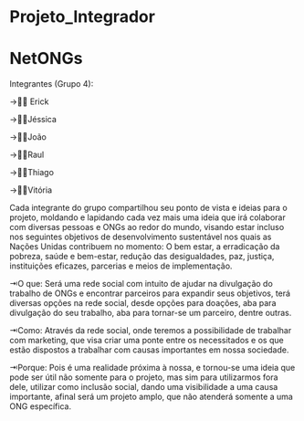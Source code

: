 # Projeto_Integrador

<h1>
 NetONGs </h1>

Integrantes (Grupo 4): 
<p>
→👨‍💻 Erick</p>
<p>
→👨‍💻Jéssica</p>
<p>
→👨‍💻João</p>
<p>
→👨‍💻Raul</p>
<p>
→👨‍💻Thiago</p>
<p>
 →👨‍💻Vitória</p>

Cada integrante do grupo compartilhou seu ponto de vista e ideias para o projeto, moldando e lapidando cada vez mais uma ideia que irá colaborar com diversas pessoas e ONGs ao redor do mundo, visando estar incluso nos seguintes objetivos de desenvolvimento sustentável nos quais as Nações Unidas contribuem no momento:
O bem estar, a erradicação da pobreza, saúde e bem-estar, redução das desigualdades, paz, justiça, instituições eficazes, parcerias e meios de implementação.
<p>
⇥O que:
Será uma rede social com intuito de ajudar na divulgação do trabalho de ONGs e encontrar parceiros para expandir seus objetivos, terá diversas opções na rede social, desde opções para doações, aba para divulgação do seu trabalho, aba para tornar-se um parceiro, dentre outras.
</p>
<p>
⇥Como:
Através da rede social, onde teremos a possibilidade de trabalhar com marketing, que visa criar uma ponte entre os necessitados e os que estão dispostos a trabalhar com causas importantes em nossa sociedade.
</p>
<p>
⇥Porque: 
Pois é uma realidade próxima à nossa, e tornou-se uma ideia que pode ser útil não somente para o projeto, mas sim para utilizarmos fora dele, utilizar como inclusão social, dando uma visibilidade a uma causa importante, afinal será um projeto amplo, que não atenderá somente a uma ONG específica.
 </p>
